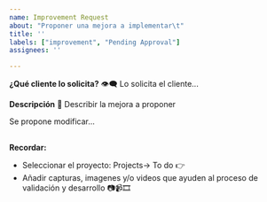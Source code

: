 ```yaml
---
name: Improvement Request
about: "Proponer una mejora a implementar\t"
title: ''
labels: ["improvement", "Pending Approval"]
assignees: ''

---
```


**¿Qué cliente lo solicita?** 👁‍🗨
Lo solicita el cliente...


**Descripción** 💬
Describir la mejora a proponer

Se propone modificar...

##
**Recordar:**

- Seleccionar el proyecto: Projects-> To do 👉
- Añadir capturas, imagenes y/o videos que ayuden al proceso de validación y desarrollo 📷📹🎞
##
